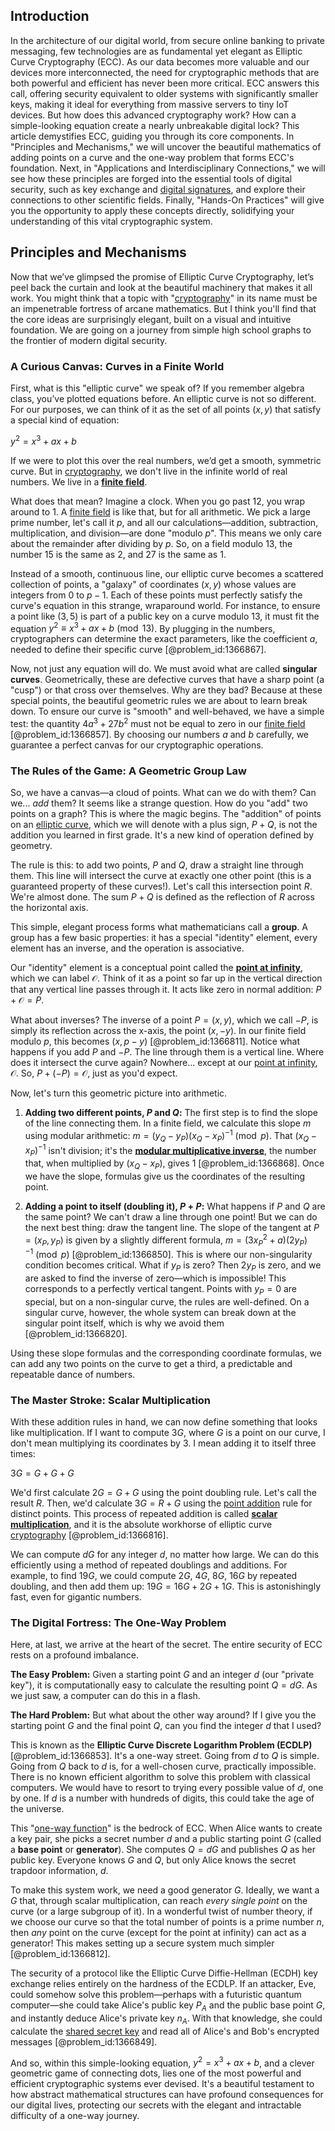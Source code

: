 ## Introduction
In the architecture of our digital world, from secure online banking to private messaging, few technologies are as fundamental yet elegant as Elliptic Curve Cryptography (ECC). As our data becomes more valuable and our devices more interconnected, the need for cryptographic methods that are both powerful and efficient has never been more critical. ECC answers this call, offering security equivalent to older systems with significantly smaller keys, making it ideal for everything from massive servers to tiny IoT devices. But how does this advanced cryptography work? How can a simple-looking equation create a nearly unbreakable digital lock? This article demystifies ECC, guiding you through its core components. In "Principles and Mechanisms," we will uncover the beautiful mathematics of adding points on a curve and the one-way problem that forms ECC's foundation. Next, in "Applications and Interdisciplinary Connections," we will see how these principles are forged into the essential tools of digital security, such as key exchange and [digital signatures](@article_id:268817), and explore their connections to other scientific fields. Finally, "Hands-On Practices" will give you the opportunity to apply these concepts directly, solidifying your understanding of this vital cryptographic system.

## Principles and Mechanisms

Now that we’ve glimpsed the promise of Elliptic Curve Cryptography, let’s peel back the curtain and look at the beautiful machinery that makes it all work. You might think that a topic with "[cryptography](@article_id:138672)" in its name must be an impenetrable fortress of arcane mathematics. But I think you'll find that the core ideas are surprisingly elegant, built on a visual and intuitive foundation. We are going on a journey from simple high school graphs to the frontier of modern digital security.

### A Curious Canvas: Curves in a Finite World

First, what is this "elliptic curve" we speak of? If you remember algebra class, you’ve plotted equations before. An elliptic curve is not so different. For our purposes, we can think of it as the set of all points $(x, y)$ that satisfy a special kind of equation:

$y^2 = x^3 + ax + b$

If we were to plot this over the real numbers, we’d get a smooth, symmetric curve. But in [cryptography](@article_id:138672), we don't live in the infinite world of real numbers. We live in a **[finite field](@article_id:150419)**.

What does that mean? Imagine a clock. When you go past 12, you wrap around to 1. A [finite field](@article_id:150419) is like that, but for all arithmetic. We pick a large prime number, let's call it $p$, and all our calculations—addition, subtraction, multiplication, and division—are done "modulo $p$". This means we only care about the remainder after dividing by $p$. So, on a field modulo 13, the number 15 is the same as 2, and 27 is the same as 1.

Instead of a smooth, continuous line, our elliptic curve becomes a scattered collection of points, a "galaxy" of coordinates $(x, y)$ whose values are integers from $0$ to $p-1$. Each of these points must perfectly satisfy the curve's equation in this strange, wraparound world. For instance, to ensure a point like $(3, 5)$ is part of a public key on a curve modulo 13, it must fit the equation $y^2 \equiv x^3 + ax + b \pmod{13}$. By plugging in the numbers, cryptographers can determine the exact parameters, like the coefficient $a$, needed to define their specific curve [@problem_id:1366867].

Now, not just any equation will do. We must avoid what are called **singular curves**. Geometrically, these are defective curves that have a sharp point (a "cusp") or that cross over themselves. Why are they bad? Because at these special points, the beautiful geometric rules we are about to learn break down. To ensure our curve is "smooth" and well-behaved, we have a simple test: the quantity $4a^3 + 27b^2$ must not be equal to zero in our [finite field](@article_id:150419) [@problem_id:1366857]. By choosing our numbers $a$ and $b$ carefully, we guarantee a perfect canvas for our cryptographic operations.

### The Rules of the Game: A Geometric Group Law

So, we have a canvas—a cloud of points. What can we do with them? Can we... *add* them? It seems like a strange question. How do you "add" two points on a graph? This is where the magic begins. The "addition" of points on an [elliptic curve](@article_id:162766), which we will denote with a plus sign, $P+Q$, is not the addition you learned in first grade. It's a new kind of operation defined by geometry.

The rule is this: to add two points, $P$ and $Q$, draw a straight line through them. This line will intersect the curve at exactly one other point (this is a guaranteed property of these curves!). Let's call this intersection point $R$. We're almost done. The sum $P+Q$ is defined as the reflection of $R$ across the horizontal axis.

This simple, elegant process forms what mathematicians call a **group**. A group has a few basic properties: it has a special "identity" element, every element has an inverse, and the operation is associative.

Our "identity" element is a conceptual point called the **[point at infinity](@article_id:154043)**, which we can label $\mathcal{O}$. Think of it as a point so far up in the vertical direction that any vertical line passes through it. It acts like zero in normal addition: $P + \mathcal{O} = P$.

What about inverses? The inverse of a point $P=(x, y)$, which we call $-P$, is simply its reflection across the x-axis, the point $(x, -y)$. In our finite field modulo $p$, this becomes $(x, p-y)$ [@problem_id:1366811]. Notice what happens if you add $P$ and $-P$. The line through them is a vertical line. Where does it intersect the curve again? Nowhere... except at our [point at infinity](@article_id:154043), $\mathcal{O}$. So, $P + (-P) = \mathcal{O}$, just as you'd expect.

Now, let's turn this geometric picture into arithmetic.
1.  **Adding two different points, $P$ and $Q$:** The first step is to find the slope of the line connecting them. In a finite field, we calculate this slope $m$ using modular arithmetic: $m = (y_Q - y_P)(x_Q - x_P)^{-1} \pmod p$. That $(x_Q - x_P)^{-1}$ isn't division; it's the **[modular multiplicative inverse](@article_id:156079)**, the number that, when multiplied by $(x_Q-x_P)$, gives 1 [@problem_id:1366868]. Once we have the slope, formulas give us the coordinates of the resulting point.

2.  **Adding a point to itself (doubling it), $P + P$:** What happens if $P$ and $Q$ are the same point? We can't draw a line through one point! But we can do the next best thing: draw the tangent line. The slope of the tangent at $P=(x_P, y_P)$ is given by a slightly different formula, $m = (3x_P^2 + a)(2y_P)^{-1} \pmod p$ [@problem_id:1366850]. This is where our non-singularity condition becomes critical. What if $y_P$ is zero? Then $2y_P$ is zero, and we are asked to find the inverse of zero—which is impossible! This corresponds to a perfectly vertical tangent. Points with $y_P=0$ are special, but on a non-singular curve, the rules are well-defined. On a singular curve, however, the whole system can break down at the singular point itself, which is why we avoid them [@problem_id:1366820].

Using these slope formulas and the corresponding coordinate formulas, we can add any two points on the curve to get a third, a predictable and repeatable dance of numbers.

### The Master Stroke: Scalar Multiplication

With these addition rules in hand, we can now define something that looks like multiplication. If I want to compute $3G$, where $G$ is a point on our curve, I don't mean multiplying its coordinates by 3. I mean adding it to itself three times:

$3G = G + G + G$

We'd first calculate $2G = G+G$ using the point doubling rule. Let's call the result $R$. Then, we'd calculate $3G = R + G$ using the [point addition](@article_id:176644) rule for distinct points. This process of repeated addition is called **[scalar multiplication](@article_id:155477)**, and it is the absolute workhorse of elliptic curve [cryptography](@article_id:138672) [@problem_id:1366816].

We can compute $dG$ for any integer $d$, no matter how large. We can do this efficiently using a method of repeated doublings and additions. For example, to find $19G$, we could compute $2G$, $4G$, $8G$, $16G$ by repeated doubling, and then add them up: $19G = 16G + 2G + 1G$. This is astonishingly fast, even for gigantic numbers.

### The Digital Fortress: The One-Way Problem

Here, at last, we arrive at the heart of the secret. The entire security of ECC rests on a profound imbalance.

**The Easy Problem:** Given a starting point $G$ and an integer $d$ (our "private key"), it is computationally easy to calculate the resulting point $Q = dG$. As we just saw, a computer can do this in a flash.

**The Hard Problem:** But what about the other way around? If I give you the starting point $G$ and the final point $Q$, can you find the integer $d$ that I used?

This is known as the **Elliptic Curve Discrete Logarithm Problem (ECDLP)** [@problem_id:1366853]. It's a one-way street. Going from $d$ to $Q$ is simple. Going from $Q$ back to $d$ is, for a well-chosen curve, practically impossible. There is no known efficient algorithm to solve this problem with classical computers. We would have to resort to trying every possible value of $d$, one by one. If $d$ is a number with hundreds of digits, this could take the age of the universe.

This "[one-way function](@article_id:267048)" is the bedrock of ECC. When Alice wants to create a key pair, she picks a secret number $d$ and a public starting point $G$ (called a **base point** or **generator**). She computes $Q = dG$ and publishes $Q$ as her public key. Everyone knows $G$ and $Q$, but only Alice knows the secret trapdoor information, $d$.

To make this system work, we need a good generator $G$. Ideally, we want a $G$ that, through scalar multiplication, can reach *every single point* on the curve (or a large subgroup of it). In a wonderful twist of number theory, if we choose our curve so that the total number of points is a prime number $n$, then *any* point on the curve (except for the point at infinity) can act as a generator! This makes setting up a secure system much simpler [@problem_id:1366812].

The security of a protocol like the Elliptic Curve Diffie-Hellman (ECDH) key exchange relies entirely on the hardness of the ECDLP. If an attacker, Eve, could somehow solve this problem—perhaps with a futuristic quantum computer—she could take Alice's public key $P_A$ and the public base point $G$, and instantly deduce Alice's private key $n_A$. With that knowledge, she could calculate the [shared secret key](@article_id:260970) and read all of Alice's and Bob's encrypted messages [@problem_id:1366849].

And so, within this simple-looking equation, $y^2 = x^3 + ax + b$, and a clever geometric game of connecting dots, lies one of the most powerful and efficient cryptographic systems ever devised. It's a beautiful testament to how abstract mathematical structures can have profound consequences for our digital lives, protecting our secrets with the elegant and intractable difficulty of a one-way journey.